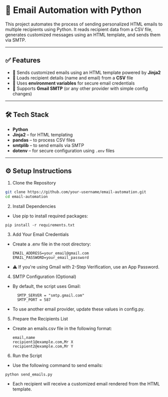 # 📧 Email Automation with Python

This project automates the process of sending personalized HTML emails to multiple recipients using Python. It reads recipient data from a CSV file, generates customized messages using an HTML template, and sends them via SMTP.

---

## ✅ Features

- 🔹 Sends customized emails using an HTML template powered by **Jinja2**  
- 🔹 Loads recipient details (name and email) from a **CSV** file  
- 🔹 Uses **environment variables** for secure email credentials  
- 🔹 Supports **Gmail SMTP** (or any other provider with simple config changes)

---

## 🛠 Tech Stack

- **Python**
- **Jinja2** – for HTML templating  
- **pandas** – to process CSV files  
- **smtplib** – to send emails via SMTP  
- **dotenv** – for secure configuration using `.env` files

---

## ⚙️ Setup Instructions

1. Clone the Repository

```bash
git clone https://github.com/your-username/email-automation.git
cd email-automation
```
2. Install Dependencies
- Use pip to install required packages:

`pip install -r requirements.txt`

3. Add Your Email Credentials
- Create a .env file in the root directory:
    ```
    EMAIL_ADDRESS=your_email@gmail.com
    EMAIL_PASSWORD=your_email_password
    ```
- ⚠️ If you're using Gmail with 2-Step Verification, use an App Password.

4. SMTP Configuration (Optional)
- By default, the script uses Gmail:
  ```
    SMTP_SERVER = "smtp.gmail.com"
    SMTP_PORT = 587
  ```
- To use another email provider, update these values in config.py.

5. Prepare the Recipients List
- Create an emails.csv file in the following format:
    ```
    email,name
    recipient1@example.com,Mr X
    recipient2@example.com,Mr Y
    ```
6. Run the Script
- Use the following command to send emails:

`python send_emails.py`

- Each recipient will receive a customized email rendered from the HTML template.


